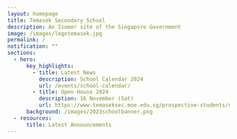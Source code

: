 ```yaml
---
layout: homepage
title: Temasek Secondary School
description: An Isomer site of the Singapore Government
image: /images/logotemasek.jpg
permalink: /
notification: ""
sections:
  - hero:
      key_highlights:
        - title: Latest News
          description: School Calendar 2024
          url: /events/school-calendar/
        - title: Open House 2024
          description: 16 November (Sat)
          url: https://www.temaseksec.moe.edu.sg/prospective-students/open-house-2024/welcome
      background: /images/2023schoolbanner.png
  - resources:
      title: Latest Announcements
---
```

